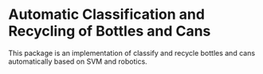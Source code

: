 # Automatic Classification and Recycling of Bottles and Cans
This package is an implementation of classify and recycle bottles and cans automatically based on SVM and robotics.
